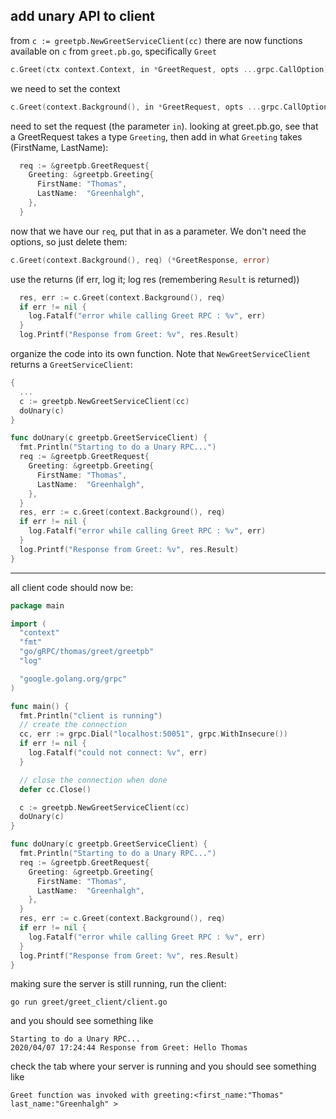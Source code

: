 ## add unary API to client

from `c := greetpb.NewGreetServiceClient(cc)` there are now functions available on `c` from `greet.pb.go`, specifically `Greet`

```go
c.Greet(ctx context.Context, in *GreetRequest, opts ...grpc.CallOption) (*GreetResponse, error)
```

we need to set the context

```go
c.Greet(context.Background(), in *GreetRequest, opts ...grpc.CallOption) (*GreetResponse, error)
```

need to set the request (the parameter `in`). looking at greet.pb.go, see that a GreetRequest takes a type `Greeting`, then add in what `Greeting` takes (FirstName, LastName):

```go
  req := &greetpb.GreetRequest{
    Greeting: &greetpb.Greeting{
      FirstName: "Thomas",
      LastName:  "Greenhalgh",
    },
  }
```

now that we have our `req`, put that in as a parameter. We don't need the options, so just delete them:

```go
c.Greet(context.Background(), req) (*GreetResponse, error)
```

use the returns (if err, log it; log res (remembering `Result` is returned))

```go
  res, err := c.Greet(context.Background(), req)
  if err != nil {
    log.Fatalf("error while calling Greet RPC : %v", err)
  }
  log.Printf("Response from Greet: %v", res.Result)
```

organize the code into its own function. Note that `NewGreetServiceClient` returns a `GreetServiceClient`:

```go
{
  ...
  c := greetpb.NewGreetServiceClient(cc)
  doUnary(c)
}

func doUnary(c greetpb.GreetServiceClient) {
  fmt.Println("Starting to do a Unary RPC...")
  req := &greetpb.GreetRequest{
    Greeting: &greetpb.Greeting{
      FirstName: "Thomas",
      LastName:  "Greenhalgh",
    },
  }
  res, err := c.Greet(context.Background(), req)
  if err != nil {
    log.Fatalf("error while calling Greet RPC : %v", err)
  }
  log.Printf("Response from Greet: %v", res.Result)
}
```

---
all client code should now be:

```go
package main

import (
  "context"
  "fmt"
  "go/gRPC/thomas/greet/greetpb"
  "log"

  "google.golang.org/grpc"
)

func main() {
  fmt.Println("client is running")
  // create the connection
  cc, err := grpc.Dial("localhost:50051", grpc.WithInsecure())
  if err != nil {
    log.Fatalf("could not connect: %v", err)
  }

  // close the connection when done
  defer cc.Close()

  c := greetpb.NewGreetServiceClient(cc)
  doUnary(c)
}

func doUnary(c greetpb.GreetServiceClient) {
  fmt.Println("Starting to do a Unary RPC...")
  req := &greetpb.GreetRequest{
    Greeting: &greetpb.Greeting{
      FirstName: "Thomas",
      LastName:  "Greenhalgh",
    },
  }
  res, err := c.Greet(context.Background(), req)
  if err != nil {
    log.Fatalf("error while calling Greet RPC : %v", err)
  }
  log.Printf("Response from Greet: %v", res.Result)
}
```

making sure the server is still running, run the client:

`go run greet/greet_client/client.go`

and you should see something like

```text
Starting to do a Unary RPC...
2020/04/07 17:24:44 Response from Greet: Hello Thomas
```

check the tab where your server is running and you should see something like

```text
Greet function was invoked with greeting:<first_name:"Thomas" last_name:"Greenhalgh" >
```
